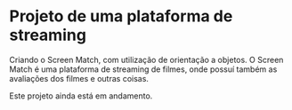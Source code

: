 <h1>Projeto de uma plataforma de streaming</h1>
<p>Criando o Screen Match, com utilização de orientação a objetos. O Screen Match é uma plataforma de streaming de filmes, onde possuí também as avaliações dos filmes e outras coisas.</p>
<p>Este projeto ainda está em andamento.</p>
